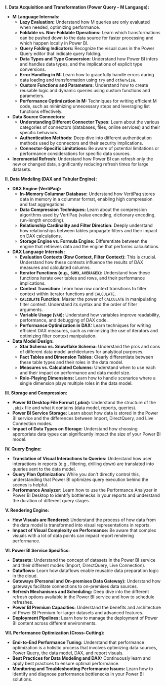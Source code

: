 
**I. Data Acquisition and Transformation (Power Query - M Language):**

- **M Language Internals:**
    - **Lazy Evaluation:** Understand how M queries are only evaluated when needed, optimizing performance.
    - **Foldable vs. Non-Foldable Operations:** Learn which transformations can be pushed down to the data source for faster processing and which happen locally in Power BI.
    - **Query Folding Indicators:** Recognize the visual cues in the Power Query editor that indicate query folding.
    - **Data Types and Type Conversion:** Understand how Power BI infers and handles data types, and the implications of explicit type conversions.
    - **Error Handling in M:** Learn how to gracefully handle errors during data loading and transformation using `try` and `otherwise`.
    - **Custom Functions and Parameters:** Understand how to create reusable logic and dynamic queries using custom functions and parameters.
    - **Performance Optimization in M:** Techniques for writing efficient M code, such as minimizing unnecessary steps and leveraging list functions effectively.
- **Data Source Connectors:**
    - **Understanding Different Connector Types:** Learn about the various categories of connectors (databases, files, online services) and their specific behaviors.
    - **Authentication Methods:** Deep dive into different authentication methods used by connectors and their security implications.
    - **Connector-Specific Limitations:** Be aware of potential limitations or performance considerations for specific data sources.
- **Incremental Refresh:** Understand how Power BI can refresh only the new or changed data, significantly reducing refresh times for large datasets.

**II. Data Modeling (DAX and Tabular Engine):**

- **DAX Engine (VertiPaq):**
    - **In-Memory Columnar Database:** Understand how VertiPaq stores data in memory in a columnar format, enabling high compression and fast aggregations.
    - **Data Compression Techniques:** Learn about the compression algorithms used by VertiPaq (value encoding, dictionary encoding, run-length encoding).
    - **Relationship Cardinality and Filter Direction:** Deeply understand how relationships between tables propagate filters and their impact on DAX calculations.
    - **Storage Engine vs. Formula Engine:** Differentiate between the engine that retrieves data and the engine that performs calculations.
- **DAX Language Internals:**
    - **Evaluation Contexts (Row Context, Filter Context):** This is crucial. Understand how these contexts influence the results of DAX measures and calculated columns.
    - **Iterator Functions (e.g., `SUMX`, `AVERAGEX`):** Understand how these functions iterate over tables and rows, and their performance implications.
    - **Context Transition:** Learn how row context transitions to filter context within iterator functions and `CALCULATE`.
    - **`CALCULATE` Function:** Master the power of `CALCULATE` in manipulating filter context. Understand its syntax and the order of filter arguments.
    - **Variable Usage (`VAR`):** Understand how variables improve readability, performance, and debugging of DAX code.
    - **Performance Optimization in DAX:** Learn techniques for writing efficient DAX measures, such as minimizing the use of iterators and optimizing filter context manipulation.
- **Data Model Design:**
    - **Star Schema vs. Snowflake Schema:** Understand the pros and cons of different data model architectures for analytical purposes.
    - **Fact Tables and Dimension Tables:** Clearly differentiate between these table types and their roles in the data model.
    - **Measures vs. Calculated Columns:** Understand when to use each and their impact on performance and data model size.
    - **Role-Playing Dimensions:** Learn how to handle scenarios where a single dimension plays multiple roles in the data model.

**III. Storage and Compression:**

- **Power BI Desktop File Format (.pbix):** Understand the structure of the `.pbix` file and what it contains (data model, reports, queries).
- **Power BI Service Storage:** Learn about how data is stored in the Power BI service and the differences between Import, DirectQuery, and Live Connection modes.
- **Impact of Data Types on Storage:** Understand how choosing appropriate data types can significantly impact the size of your Power BI model.

**IV. Query Engine:**

- **Translation of Visual Interactions to Queries:** Understand how user interactions in reports (e.g., filtering, drilling down) are translated into queries sent to the data model.
- **Query Plan Optimization:** While you don't directly control this, understanding that Power BI optimizes query execution behind the scenes is helpful.
- **Performance Analyzer:** Learn how to use the Performance Analyzer in Power BI Desktop to identify bottlenecks in your reports and understand the duration of different query stages.

**V. Rendering Engine:**

- **How Visuals are Rendered:** Understand the process of how data from the data model is transformed into visual representations in reports.
- **Impact of Visual Complexity on Performance:** Be aware that complex visuals with a lot of data points can impact report rendering performance.

**VI. Power BI Service Specifics:**

- **Datasets:** Understand the concept of datasets in the Power BI service and their different modes (Import, DirectQuery, Live Connection).
- **Dataflows:** Learn how dataflows enable reusable data preparation logic in the cloud.
- **Gateways (Personal and On-premises Data Gateway):** Understand how gateways facilitate connections to on-premises data sources.
- **Refresh Mechanisms and Scheduling:** Deep dive into the different refresh options available in the Power BI service and how to schedule refreshes.
- **Power BI Premium Capacities:** Understand the benefits and architecture of Power BI Premium for larger datasets and advanced features.
- **Deployment Pipelines:** Learn how to manage the deployment of Power BI content across different environments.

**VII. Performance Optimization (Cross-Cutting):**

- **End-to-End Performance Tuning:** Understand that performance optimization is a holistic process that involves optimizing data sources, Power Query, the data model, DAX, and report visuals.
- **Best Practices for Data Modeling and DAX:** Continuously learn and apply best practices to ensure optimal performance.
- **Monitoring and Troubleshooting Performance Issues:** Learn how to identify and diagnose performance bottlenecks in your Power BI solutions.

